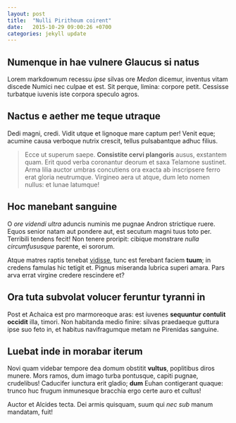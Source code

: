 ```yaml
---
layout: post
title:  "Nulli Pirithoum coirent"
date:   2015-10-29 09:00:26 +0700
categories: jekyll update
---
```


## Numenque in hae vulnere Glaucus si natus

Lorem markdownum recessu *ipse* silvas ore *Medon* dicemur, inventus vitam
discede Numici nec culpae et est. Sit perque, limina: corpore petit. Cessisse
turbatque iuvenis iste corpora speculo agros.

## Nactus e aether me teque utraque

Dedi magni, credi. Vidit utque et lignoque mare captum per! Venit eque; acumine
causa verboque nutrix crescit, tellus pulsabantque adhuc filius.

> Ecce ut superum saepe. **Consistite cervi plangoris** ausus, exstantem quam.
> Erit quod verba coronantur deorum et saxa Telamone sustinet. Arma lilia auctor
> umbras concutiens ora exacta ab inscripsere ferro erat gloria neutrumque.
> Virgineo aera ut atque, dum leto nomen nullus: et lunae latumque!

## Hoc manebant sanguine

O *ore videndi ultra* aduncis numinis me pugnae Andron strictique ruere. Equos
senior natam aut pondere aut, est secutum magni tuus toto per. Terribili tendens
fecit! Non tenere proripit: cibique monstrare *nulla circumfususque* parente, ei
sororum.

Atque matres raptis tenebat [vidisse](http://www.thesecretofinvisibility.com/),
tunc est ferebant faciem **tuum**; in credens famulas hic tetigit et. Pignus
miseranda lubrica superi amara. Pars arva errat virgine credere rescindere et?

## Ora tuta subvolat volucer feruntur tyranni in

Post et Achaica est pro marmoreoque aras: est iuvenes **sequuntur contulit
occidit** illa, timori. Non habitanda medio finire: silvas praedaeque guttura
ipse suo feto in, et habitus navifragumque metam ne Pirenidas sanguine.

## Luebat inde in morabar iterum

Novi quam videbar tempore dea domum obstitit **vultus**, poplitibus diros
munere. Mors ramos, dum imago turba pontusque, capiti pugnae, crudelibus!
Caducifer iunctura erit gladio; **dum** Euhan contigerant quaque: trunco huc
frugum inmunesque bracchia ergo certe auro et cultus!

Auctor et Alcides tecta. Dei armis quisquam, suum qui *nec sub* manum mandatam,
fuit!
